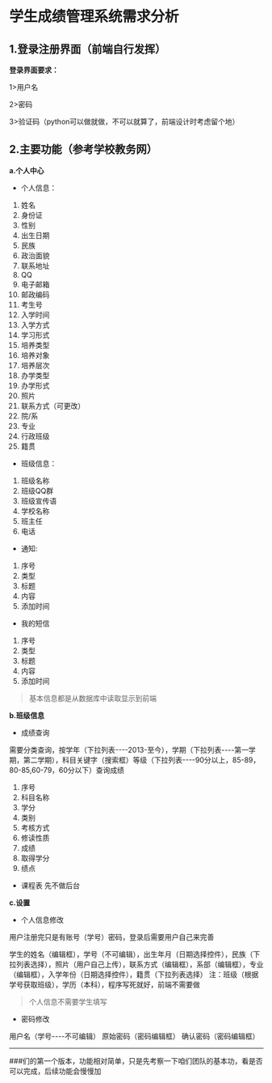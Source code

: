 # 学生成绩管理系统需求分析
## 1.登录注册界面（前端自行发挥）
**登录界面要求：**

1>用户名

2>密码
             
3>验证码（python可以做就做，不可以就算了，前端设计时考虑留个地）
                
## 2.主要功能（参考学校教务网）
**a.个人中心**
* 个人信息：
1. 姓名
2. 身份证
3. 性别
4. 出生日期
5. 民族
6. 政治面貌
7. 联系地址
8. QQ
9. 电子邮箱
10. 邮政编码
11. 考生号
12. 入学时间
13. 入学方式
14. 学习形式
15. 培养类型
16. 培养对象
17. 培养层次
18. 办学类型
19. 办学形式
20. 照片
21. 联系方式（可更改）
22. 院/系
23. 专业
24. 行政班级
25. 籍贯

- 班级信息：
1. 班级名称
2. 班级QQ群
3. 班级宣传语
4. 学校名称
5. 班主任
6. 电话

- 通知:
1. 序号
2. 类型
3. 标题
4. 内容
5. 添加时间

- 我的短信
1. 序号
2. 类型
3. 标题
4. 内容
5. 添加时间


> 基本信息都是从数据库中读取显示到前端

**b.班级信息**
* 成绩查询

需要分类查询，按学年（下拉列表----2013-至今），学期（下拉列表----第一学期，第二学期），科目关键字（搜索框）等级（下拉列表----90分以上，85-89，80-85,60-79，60分以下）查询成绩

1. 序号 
2. 科目名称
3. 学分
4. 类别
5. 考核方式
6. 修读性质
7. 成绩
8. 取得学分
9. 绩点

- 课程表
先不做后台


**c.设置**
* 个人信息修改

用户注册完只是有账号（学号）密码，登录后需要用户自己来完善

学生的姓名（编辑框），学号（不可编辑），出生年月（日期选择控件），民族（下拉列表选择），照片（用户自己上传），联系方式（编辑框），系部（编辑框），专业（编辑框），入学年份（日期选择控件），籍贯（下拉列表选择）
注：班级（根据学号获取班级），学历（本科），程序写死就好，前端不需要做
> 个人信息不需要学生填写


* 密码修改

用户名（学号----不可编辑）
原始密码（密码编辑框）
确认密码（密码编辑框）

***
###们的第一个版本，功能相对简单，只是先考察一下咱们团队的基本功，看是否可以完成，后续功能会慢慢加
